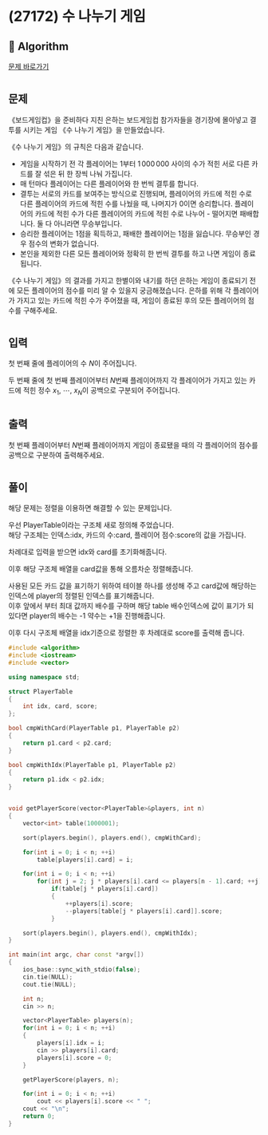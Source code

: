 # (27172) 수 나누기 게임
## :100: Algorithm
[문제 바로가기](https://www.acmicpc.net/problem/27172)
#
## 문제
《보드게임컵》을 준비하다 지친 은하는 보드게임컵 참가자들을 경기장에 몰아넣고 결투를 시키는 게임 《수 나누기 게임》을 만들었습니다.

《수 나누기 게임》의 규칙은 다음과 같습니다.

- 게임을 시작하기 전 각 플레이어는 $1$부터 $1\,000\,000$ 사이의 수가 적힌 서로 다른 카드를 잘 섞은 뒤 한 장씩 나눠 가집니다.
- 매 턴마다 플레이어는 다른 플레이어와 한 번씩 결투를 합니다.
- 결투는 서로의 카드를 보여주는 방식으로 진행되며, 플레이어의 카드에 적힌 수로 다른 플레이어의 카드에 적힌 수를 나눴을 때, 나머지가 $0$이면 승리합니다. 플레이어의 카드에 적힌 수가 다른 플레이어의 카드에 적힌 수로 나누어 - 떨어지면 패배합니다. 둘 다 아니라면 무승부입니다.
- 승리한 플레이어는 $1$점을 획득하고, 패배한 플레이어는 $1$점을 잃습니다. 무승부인 경우 점수의 변화가 없습니다.
- 본인을 제외한 다른 모든 플레이어와 정확히 한 번씩 결투를 하고 나면 게임이 종료됩니다.

《수 나누기 게임》의 결과를 가지고 한별이와 내기를 하던 은하는 게임이 종료되기 전에 모든 플레이어의 점수를 미리 알 수 있을지 궁금해졌습니다. 은하를 위해 각 플레이어가 가지고 있는 카드에 적힌 수가 주어졌을 때, 게임이 종료된 후의 모든 플레이어의 점수를 구해주세요.
#
## 입력
첫 번째 줄에 플레이어의 수 $N$이 주어집니다.

두 번째 줄에 첫 번째 플레이어부터 $N$번째 플레이어까지 각 플레이어가 가지고 있는 카드에 적힌 정수 $x_{1}$, $\cdots$, $x_{N}$이 공백으로 구분되어 주어집니다.
#
## 출력
첫 번째 플레이어부터 $N$번째 플레이어까지 게임이 종료됐을 때의 각 플레이어의 점수를 공백으로 구분하여 출력해주세요.
#
## 풀이
해당 문제는 정렬을 이용하면 해결할 수 있는 문제입니다.

우선 PlayerTable이라는 구조체 새로 정의해 주었습니다.  
해당 구조체는 인덱스:idx, 카드의 수:card, 플레이어 점수:score의 값을 가집니다.  

차례대로 입력을 받으면 idx와 card를 초기화해줍니다.  

이후 해당 구조체 배열을 card값을 통해 오름차순 정렬해줍니다.  

사용된 모든 카드 값을 표기하기 위하여 테이블 하나를 생성해 주고 card값에 해당하는 인덱스에 player의 정렬된 인덱스를 표기해줍니다.  
이후 앞에서 부터 최대 값까지 배수를 구하며 해당 table 배수인덱스에 값이 표기가 되있다면 player의 배수는 -1 약수는 +1을 진행해줍니다.  

이후 다시 구조체 배열을 idx기준으로 정렬한 후 차례대로 score를 출력해 줍니다.

```cpp
#include <algorithm>
#include <iostream>
#include <vector>

using namespace std;

struct PlayerTable
{
    int idx, card, score;
};

bool cmpWithCard(PlayerTable p1, PlayerTable p2)
{
    return p1.card < p2.card;
}

bool cmpWithIdx(PlayerTable p1, PlayerTable p2)
{
    return p1.idx < p2.idx;
}


void getPlayerScore(vector<PlayerTable>&players, int n)
{
    vector<int> table(1000001);

    sort(players.begin(), players.end(), cmpWithCard);

    for(int i = 0; i < n; ++i)
        table[players[i].card] = i;

    for(int i = 0; i < n; ++i)
        for(int j = 2; j * players[i].card <= players[n - 1].card; ++j)
            if(table[j * players[i].card])
            {
                ++players[i].score;
                --players[table[j * players[i].card]].score;
            }

    sort(players.begin(), players.end(), cmpWithIdx);
}

int main(int argc, char const *argv[])
{
    ios_base::sync_with_stdio(false);
    cin.tie(NULL);
    cout.tie(NULL);

    int n;
    cin >> n;

    vector<PlayerTable> players(n);
    for(int i = 0; i < n; ++i)
    {
        players[i].idx = i;
        cin >> players[i].card;
        players[i].score = 0;
    }

    getPlayerScore(players, n);

    for(int i = 0; i < n; ++i)
        cout << players[i].score << " ";
    cout << "\n";
    return 0;
}
```